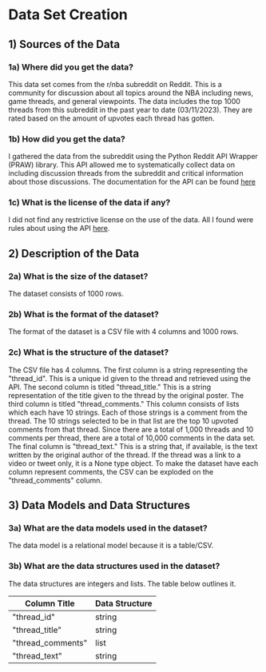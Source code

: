 # Data Set Creation

## 1) Sources of the Data

### 1a) Where did you get the data?

This data set comes from the r/nba subreddit on Reddit. This is a community for discussion about all topics around the NBA including news, game threads, and general viewpoints. The data includes the top 1000 threads from this subreddit in the past year to date (03/11/2023). They are rated based on the amount of upvotes each thread has gotten. 

### 1b) How did you get the data?

I gathered the data from the subreddit using the Python Reddit API Wrapper (PRAW) library. This API allowed me to systematically collect data on including discussion threads from the subreddit and critical information about those discussions. The documentation for the API can be found [here](https://praw.readthedocs.io/en/stable/getting_started/quick_start.html)

### 1c) What is the license of the data if any?

I did not find any restrictive license on the use of the data. All I found were rules about using the API [here](https://github.com/reddit-archive/reddit/wiki/API).

## 2) Description of the Data

### 2a) What is the size of the dataset?

The dataset consists of 1000 rows.

### 2b) What is the format of the dataset?

The format of the dataset is a CSV file with 4 columns and 1000 rows.

### 2c) What is the structure of the dataset?

The CSV file has 4 columns. The first column is a string representing the "thread_id". This is a unique id given to the thread and retrieved using the API. The second column is titled "thread_title." This is a string representation of the title given to the thread by the original poster. The third column is titled "thread_comments." This column consists of lists which each have 10 strings. Each of those strings is a comment from the thread. The 10 strings selected to be in that list are the top 10 upvoted comments from that thread. Since there are a total of 1,000 threads and 10 comments per thread, there are a total of 10,000 comments in the data set. The final column is "thread_text." This is a string that, if available, is the text written by the original author of the thread. If the thread was a link to a video or tweet only, it is a None type object. To make the dataset have each column represent comments, the CSV can be exploded on the "thread_comments" column. 

## 3) Data Models and Data Structures

### 3a) What are the data models used in the dataset? 

The data model is a relational model because it is a table/CSV.

### 3b) What are the data structures used in the dataset?

The data structures are integers and lists. The table below outlines it.

| Column Title | Data Structure |
| ------- | -------- |
| "thread_id"  | string |
| "thread_title" | string |
| "thread_comments" | list |
| "thread_text" | string |